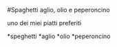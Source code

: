#Spaghetti aglio, olio e peperoncino

uno dei miei piatti preferiti

*speghetti
*aglio
*olio
*peperoncino


